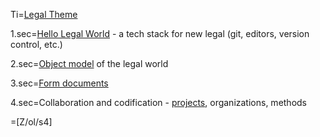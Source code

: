 Ti=<a href="index.php?action=doc&file=S/About/Conference/Theme/Legal/0.md">Legal Theme</a>

1.sec=<a href="index.php?action=doc&file=S/About/Conference/Theme/Legal/HelloWorld_0.md">Hello Legal World</a> - a tech stack for new legal (git, editors, version control, etc.) 

2.sec=<a href="index.php?action=doc&file=S/About/Conference/Theme/Legal/Object/0.md">Object model</a>  of the legal world

3.sec=<a href="index.php?action=list&file=S/Index/">Form documents</a>

4.sec=Collaboration and codification - <a href="index.php?action=html&file=S/Link/Project/List_0.md">projects</a>, organizations, methods

=[Z/ol/s4]